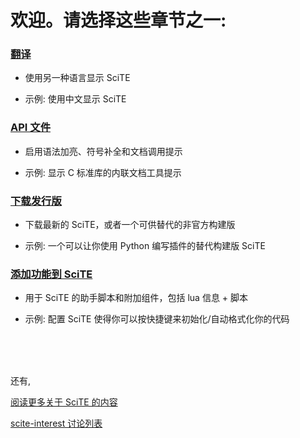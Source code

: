 
# 欢迎。请选择这些章节之一:

### [翻译](./files/translations.md)

* 使用另一种语言显示 SciTE

* 示例: 使用中文显示 SciTE

### [API 文件](./files/api_files.md)

* 启用语法加亮、符号补全和文档调用提示

* 示例: 显示 C 标准库的内联文档工具提示

### [下载发行版](./files/releases.md)

* 下载最新的 SciTE，或者一个可供替代的非官方构建版

* 示例: 一个可以让你使用 Python 编写插件的替代构建版 SciTE

### [添加功能到 SciTE](./files/helpers.md)

* 用于 SciTE 的助手脚本和附加组件，包括 lua 信息 + 脚本

* 示例: 配置 SciTE 使得你可以按快捷键来初始化/自动格式化你的代码

<br /><br /><br />

还有,

[阅读更多关于 SciTE 的内容](http://www.scintilla.org/SciTE.html)

[scite-interest 讨论列表](http://groups.google.com/group/scite-interest)

